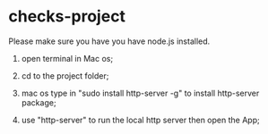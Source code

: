 # checks-project


Please make sure you have you have node.js installed.

1. open terminal in Mac os;

2. cd to the project folder;

3. mac os type in "sudo install http-server -g" to install http-server package;

4. use "http-server" to run the local http server then open the App;

